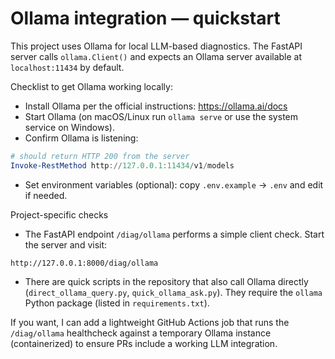 # Ollama integration — quickstart

This project uses Ollama for local LLM-based diagnostics. The FastAPI server calls `ollama.Client()` and expects an Ollama server available at `localhost:11434` by default.

Checklist to get Ollama working locally:

- Install Ollama per the official instructions: https://ollama.ai/docs
- Start Ollama (on macOS/Linux run `ollama serve` or use the system service on Windows).
- Confirm Ollama is listening:

```powershell
# should return HTTP 200 from the server
Invoke-RestMethod http://127.0.0.1:11434/v1/models
```

- Set environment variables (optional): copy `.env.example` -> `.env` and edit if needed.

Project-specific checks

- The FastAPI endpoint `/diag/ollama` performs a simple client check. Start the server and visit:

```
http://127.0.0.1:8000/diag/ollama
```

- There are quick scripts in the repository that also call Ollama directly (`direct_ollama_query.py`, `quick_ollama_ask.py`). They require the `ollama` Python package (listed in `requirements.txt`).

If you want, I can add a lightweight GitHub Actions job that runs the `/diag/ollama` healthcheck against a temporary Ollama instance (containerized) to ensure PRs include a working LLM integration.
